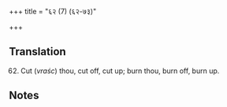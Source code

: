 +++
title = "६२ (7) (६२-७३)"

+++
## Translation
62. Cut (*vraśc*) thou, cut off, cut up; burn thou, burn off, burn up.

## Notes

